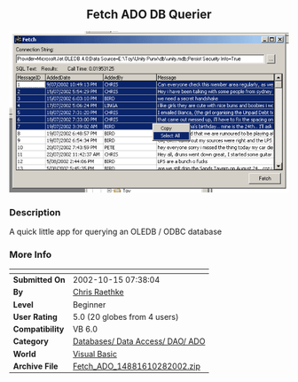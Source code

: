 ﻿<div align="center">

## Fetch ADO DB Querier

<img src="PIC20021028155322026.gif">
</div>

### Description

A quick little app for querying an OLEDB / ODBC database
 
### More Info
 


<span>             |<span>
---                |---
**Submitted On**   |2002-10-15 07:38:04
**By**             |[Chris Raethke](https://github.com/Planet-Source-Code/PSCIndex/blob/master/ByAuthor/chris-raethke.md)
**Level**          |Beginner
**User Rating**    |5.0 (20 globes from 4 users)
**Compatibility**  |VB 6\.0
**Category**       |[Databases/ Data Access/ DAO/ ADO](https://github.com/Planet-Source-Code/PSCIndex/blob/master/ByCategory/databases-data-access-dao-ado__1-6.md)
**World**          |[Visual Basic](https://github.com/Planet-Source-Code/PSCIndex/blob/master/ByWorld/visual-basic.md)
**Archive File**   |[Fetch\_ADO\_14881610282002\.zip](https://github.com/Planet-Source-Code/chris-raethke-fetch-ado-db-querier__1-40211/archive/master.zip)








